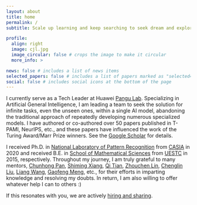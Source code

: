 ```yaml
---
layout: about
title: home
permalink: /
subtitle: Scale up learning and keep searching to seek dream and explore AI.

profile:
  align: right
  image: cjl.jpg
  image_circular: false # crops the image to make it circular
  more_info: >

news: false # includes a list of news items
selected_papers: false # includes a list of papers marked as "selected={true}"
social: false # includes social icons at the bottom of the page
---
```

I currently serve as a Tech Leader at Huawei [Pangu Lab](https://www.huaweicloud.com/product/pangu.html). Specializing in Artificial General Intelligence, I am leading a team to seek the solution for infinite tasks, even the unseen ones, within a single AI model, abandoning the traditional approach of repeatedly developing numerous specialized models. I have authored or co-authored over 50 papers published in T-PAMI, NeurIPS, etc., and these papers have influenced the work of the Turing Award/Marr Prize winners. See the [Google Scholar](https://scholar.google.com/citations?user=RDwnNsQAAAAJ) for details.

I received Ph.D. in [National Laboratory of Pattern Recognition](https://nlpr.ia.ac.cn/en) from [CASIA](https://www.ia.cas.cn/) in 2020 and received B.E. in [School of Mathematical Sciences](https://www.math.uestc.edu.cn/) from [UESTC](https://www.uestc.edu.cn/) in 2015, respectively. Throughout my journey, I am truly grateful to many mentors, [Chunhong Pan](https://people.ucas.ac.cn/~panchunhong), [Shiming Xiang](https://people.ucas.ac.cn/~xiangshiming), [Qi Tian](https://www.qitian1987.com/index.html), [Zhouchen Lin](https://zhouchenlin.github.io/), [Chenglin Liu](https://teacher.ucas.ac.cn/~liuchenglin), [Liang Wang](https://people.ucas.ac.cn/~wangliang), [Gaofeng Meng](https://people.ucas.ac.cn/~gfmeng), etc., for their efforts in imparting knowledge and resolving my doubts. In return, I am also willing to offer whatever help I can to others :)

If this resonates with you, we are actively [hiring and sharing](mailto:jianlong.chang@huawei.com).
